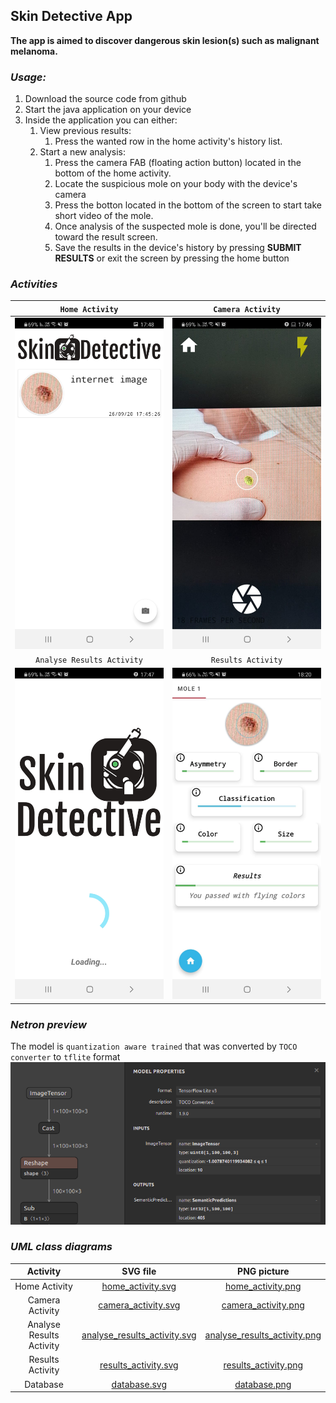 ## Skin Detective App

 **The app is aimed to discover dangerous skin lesion(s) such as malignant melanoma.**

### ***Usage:*** 

1. Download the source code from github
1. Start the java application on your device
1. Inside the application you can either:
	1. View previous results:
		1. Press the wanted row in the home activity's history list.
	1. Start a new analysis:
		1. Press the camera FAB (floating action button) located in the bottom of the home activity.
		1. Locate the suspicious mole on your body with the device's camera
		1. Press the botton located in the bottom of the screen to start take short video of the mole.
		1. Once analysis of the suspected mole is done, you'll be directed toward the result screen.
		1. Save the results in the device's history by pressing **SUBMIT RESULTS** or exit the screen by pressing the home button
	
### ***Activities***

| `Home Activity` | `Camera Activity` |
| :---: | :---: |
| <img src="app/pictures/Home_Activity.jpeg" width="300"> | <img src="app/pictures/Camera_Activity.jpeg" width="300"> |
| `Analyse Results Activity` | `Results Activity` |
|  <img src="app/pictures/Analyse_Results_Activity.jpeg" width="300"> | <img src="app/pictures/Results_Activity.jpeg" width="300"> |

### ***Netron preview***

The model is `quantization aware trained` that was converted by `TOCO converter` to `tflite` format
<img src="app/pictures/Netron_Preview.png">

### ***UML class diagrams***

Activity | SVG file | PNG picture |
| :---: | :---: | :---: |
| Home Activity |[home_activity.svg](app/UML/home_activity.svg) | [home_activity.png](app/UML/home_activity.png) |
| Camera Activity |[camera_activity.svg](app/UML/camera_activity.svg) | [camera_activity.png](app/UML/camera_activity.png) |
| Analyse Results Activity |[analyse_results_activity.svg](app/UML/analyse_results_activity.svg) | [analyse_results_activity.png](app/UML/analyse_results_activity.png) |
| Results Activity |[results_activity.svg](app/UML/results_activity.svg) | [results_activity.png](app/UML/results_activity.png) |
| Database |[database.svg](app/UML/database.svg) | [database.png](app/UML/database.png) |